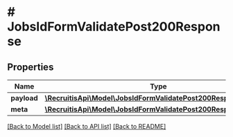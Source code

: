 # # JobsIdFormValidatePost200Response

## Properties

Name | Type | Description | Notes
------------ | ------------- | ------------- | -------------
**payload** | [**\RecruitisApi\Model\JobsIdFormValidatePost200ResponsePayload**](JobsIdFormValidatePost200ResponsePayload.md) |  | [optional]
**meta** | [**\RecruitisApi\Model\JobsIdFormValidatePost200ResponseMeta**](JobsIdFormValidatePost200ResponseMeta.md) |  | [optional]

[[Back to Model list]](../../README.md#models) [[Back to API list]](../../README.md#endpoints) [[Back to README]](../../README.md)

